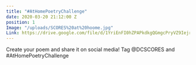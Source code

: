 ```yaml
---
title: "#AtHomePoetryChallenge"
date: 2020-03-20 21:12:00 Z
position: 1
Image: "/uploads/SCORES%20at%20hoome.jpg"
Link: https://drive.google.com/file/d/1YriEnFI0hZPAPkdkgQGmgcPryVZ9Iejr/view?usp=sharing
---
```


Create your poem and share it on social media! Tag @DCSCORES and #AtHomePoetryChallenge